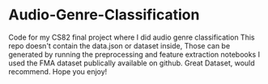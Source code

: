 # Audio-Genre-Classification
Code for my CS82 final project where I did audio genre classification
This repo doesn't contain the data.json or dataset inside, Those can be generated by running the preprocessing and feature extraction notebooks
I used the FMA dataset publically available on github. Great Dataset, would recommend.
Hope you enjoy!
